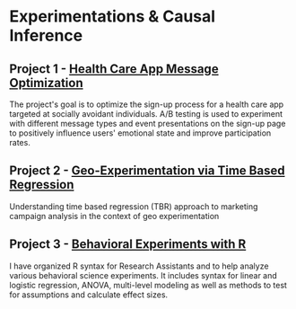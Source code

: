 # Experimentations & Causal Inference

## Project 1 - [Health Care App Message Optimization](https://github.com/yyklee/Health-Care-App-Optimization)
The project's goal is to optimize the sign-up process for a health care app targeted at socially avoidant individuals. A/B testing is used to experiment with different message types and event presentations on the sign-up page to positively influence users' emotional state and improve participation rates.

## Project 2 - [Geo-Experimentation via Time Based Regression](https://github.com/yyklee/R-for-behavioral-experimentations)
Understanding time based regression (TBR) approach to marketing campaign analysis in the context of geo experimentation

## Project 3 - [Behavioral Experiments with R](https://github.com/yyklee/R-for-behavioral-experimentations)
I have organized R syntax for Research Assistants and to help analyze various behavioral science experiments. It includes syntax for linear and logistic regression, ANOVA, multi-level modeling as well as methods to test for assumptions and calculate effect sizes.
